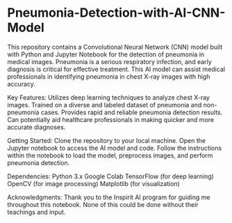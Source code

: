 # Pneumonia-Detection-with-AI-CNN-Model
This repository contains a Convolutional Neural Network (CNN) model built with Python and Jupyter Notebook for the detection of pneumonia in medical images. Pneumonia is a serious respiratory infection, and early diagnosis is critical for effective treatment. This AI model can assist medical professionals in identifying pneumonia in chest X-ray images with high accuracy.

Key Features:
Utilizes deep learning techniques to analyze chest X-ray images.
Trained on a diverse and labeled dataset of pneumonia and non-pneumonia cases.
Provides rapid and reliable pneumonia detection results.
Can potentially aid healthcare professionals in making quicker and more accurate diagnoses.

Getting Started:
Clone the repository to your local machine.
Open the Jupyter notebook to access the AI model and code.
Follow the instructions within the notebook to load the model, preprocess images, and perform pneumonia detection.

Dependencies:
Python 3.x
Google Colab
TensorFlow (for deep learning)
OpenCV (for image processing)
Matplotlib (for visualization)

Acknowledgments:
Thank you to the Inspirit AI program for guiding me throughout this notebook. None of this could be done without their teachings and input. 
